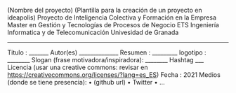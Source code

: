 (Nombre del proyecto)
(Plantilla para la creación de un proyecto en ideapolis)
Proyecto de Inteligencia Colectiva y Formación en la Empresa Master en Gestión y Tecnologías de Procesos de Negocio ETS Ingeniería Informatica y de Telecomunicación Univesidad de Granada
________________________________________
Titulo : _______
Autor(es) ______________
Resumen : _________
logotipo : ________
Slogan (frase motivadora/inspiradora): ________
Hashtag ___
Licencia (usar una creative commons: revisar en https://creativecommons.org/licenses/?lang=es_ES)
Fecha : 2021
Medios (donde se tiene presencia):
•	  (github url)
•	Twitter
•	...
 




